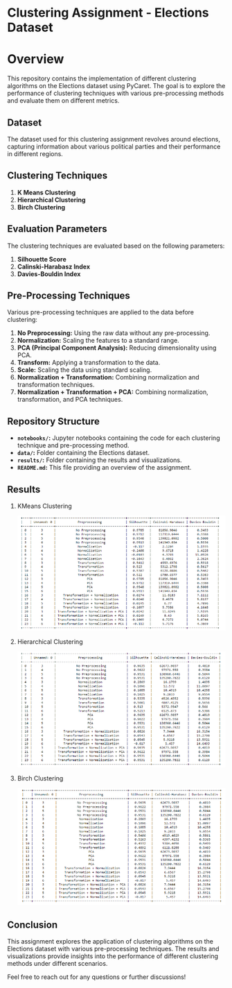 # Clustering Assignment - Elections Dataset

# Overview

This repository contains the implementation of different clustering algorithms on the Elections dataset using PyCaret. The goal is to explore the performance of clustering techniques with various pre-processing methods and evaluate them on different metrics.

## Dataset

The dataset used for this clustering assignment revolves around elections, capturing information about various political parties and their performance in different regions.

## Clustering Techniques

1. **K Means Clustering**
2. **Hierarchical Clustering**
3. **Birch Clustering**

## Evaluation Parameters

The clustering techniques are evaluated based on the following parameters:

1. **Silhouette Score**
2. **Calinski-Harabasz Index**
3. **Davies-Bouldin Index**

## Pre-Processing Techniques

Various pre-processing techniques are applied to the data before clustering:

1. **No Preprocessing:** Using the raw data without any pre-processing.
2. **Normalization:** Scaling the features to a standard range.
3. **PCA (Principal Component Analysis):** Reducing dimensionality using PCA.
4. **Transform:** Applying a transformation to the data.
5. **Scale:** Scaling the data using standard scaling.
6. **Normalization + Transformation:** Combining normalization and transformation techniques.
7. **Normalization + Transformation + PCA:** Combining normalization, transformation, and PCA techniques.

## Repository Structure

- **`notebooks/`:** Jupyter notebooks containing the code for each clustering technique and pre-processing method.
- **`data/`:** Folder containing the Elections dataset.
- **`results/`:** Folder containing the results and visualizations.
- **`README.md`:** This file providing an overview of the assignment.



## Results

1. KMeans Clustering

   ![KMeans Image](kmeans.png)

2. Hierarchical Clustering

   ![Hierarchical Clustering Image](hierarchical_clustering.png)

3. Birch Clustering

   ![Birch Image](Birch_image.png)

## Conclusion

This assignment explores the application of clustering algorithms on the Elections dataset with various pre-processing techniques. The results and visualizations provide insights into the performance of different clustering methods under different scenarios.

Feel free to reach out for any questions or further discussions!
